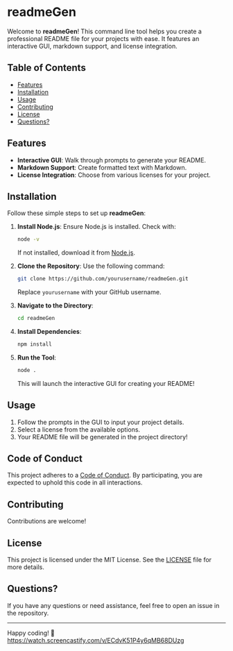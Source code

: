 # readmeGen

Welcome to **readmeGen**! This command line tool helps you create a professional README file for your projects with ease. It features an interactive GUI, markdown support, and license integration.

## Table of Contents

- [Features](#features)
- [Installation](#installation)
- [Usage](#usage)
- [Contributing](#contributing)
- [License](#license)
- [Questions?](#questions)

## Features

- **Interactive GUI**: Walk through prompts to generate your README.
- **Markdown Support**: Create formatted text with Markdown.
- **License Integration**: Choose from various licenses for your project.

## Installation

Follow these simple steps to set up **readmeGen**:

1. **Install Node.js**: Ensure Node.js is installed. Check with:
   ```bash
   node -v
   ```
   If not installed, download it from [Node.js](https://nodejs.org/).

2. **Clone the Repository**: Use the following command:
   ```bash
   git clone https://github.com/yourusername/readmeGen.git
   ```
   Replace `yourusername` with your GitHub username.

3. **Navigate to the Directory**:
   ```bash
   cd readmeGen
   ```

4. **Install Dependencies**:
   ```bash
   npm install
   ```

5. **Run the Tool**:
   ```bash
   node .
   ```
   This will launch the interactive GUI for creating your README!

## Usage

1. Follow the prompts in the GUI to input your project details.
2. Select a license from the available options.
3. Your README file will be generated in the project directory!

## Code of Conduct

This project adheres to a [Code of Conduct](CODE_OF_CONDUCT.md). By participating, you are expected to uphold this code in all interactions.

## Contributing

Contributions are welcome! 

## License

This project is licensed under the MIT License. See the [LICENSE](LICENSE) file for more details.

## Questions?

If you have any questions or need assistance, feel free to open an issue in the repository.

---

Happy coding! 🎉
https://watch.screencastify.com/v/ECdvK51P4y6qMB68DUzg

